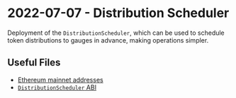 # 2022-07-07 - Distribution Scheduler

Deployment of the `DistributionScheduler`, which can be used to schedule token distributions to gauges in advance, making operations simpler.

## Useful Files

- [Ethereum mainnet addresses](./output/mainnet.json)
- [`DistributionScheduler` ABI](./abi/DistributionScheduler.json)
